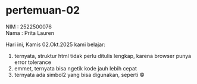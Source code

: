 # pertemuan-02
NIM : 2522500076<br>
Nama : Prita Lauren<br>

Hari ini, Kamis 02.Okt.2025 kami belajar:<br>
1) ternyata, struktur html tidak perlu ditulis lengkap, karena browser punya error tolerance<br>
2) emmet, ternyata bisa ngetik kode jauh lebih cepat<br>
3) ternyata ada simbol2 yang bisa digunakan, seperti &copy;